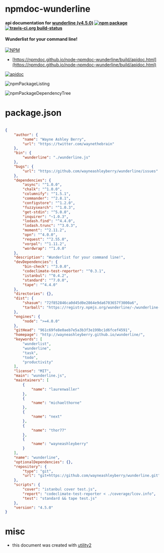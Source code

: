 # npmdoc-wunderline

#### api documentation for  [wunderline (v4.5.0)](http://wayneashleyberry.github.io/wunderline/)  [![npm package](https://img.shields.io/npm/v/npmdoc-wunderline.svg?style=flat-square)](https://www.npmjs.org/package/npmdoc-wunderline) [![travis-ci.org build-status](https://api.travis-ci.org/npmdoc/node-npmdoc-wunderline.svg)](https://travis-ci.org/npmdoc/node-npmdoc-wunderline)

#### Wunderlist for your command line!

[![NPM](https://nodei.co/npm/wunderline.png?downloads=true&downloadRank=true&stars=true)](https://www.npmjs.com/package/wunderline)

- [https://npmdoc.github.io/node-npmdoc-wunderline/build/apidoc.html](https://npmdoc.github.io/node-npmdoc-wunderline/build/apidoc.html)

[![apidoc](https://npmdoc.github.io/node-npmdoc-wunderline/build/screenCapture.buildCi.browser.%252Ftmp%252Fbuild%252Fapidoc.html.png)](https://npmdoc.github.io/node-npmdoc-wunderline/build/apidoc.html)

![npmPackageListing](https://npmdoc.github.io/node-npmdoc-wunderline/build/screenCapture.npmPackageListing.svg)

![npmPackageDependencyTree](https://npmdoc.github.io/node-npmdoc-wunderline/build/screenCapture.npmPackageDependencyTree.svg)



# package.json

```json

{
    "author": {
        "name": "Wayne Ashley Berry",
        "url": "https://twitter.com/waynethebrain"
    },
    "bin": {
        "wunderline": "./wunderline.js"
    },
    "bugs": {
        "url": "https://github.com/wayneashleyberry/wunderline/issues"
    },
    "dependencies": {
        "async": "^1.0.0",
        "chalk": "^1.0.0",
        "columnify": "^1.5.1",
        "commander": "^2.8.1",
        "configstore": "^1.2.0",
        "fuzzysearch": "^1.0.3",
        "get-stdin": "^5.0.0",
        "inquirer": "~1.0.3",
        "lodash.find": "^4.4.0",
        "lodash.trunc": "^3.0.3",
        "moment": "^2.11.2",
        "opn": "^4.0.0",
        "request": "^2.55.0",
        "vorpal": "^1.11.2",
        "wordwrap": "^1.0.0"
    },
    "description": "Wunderlist for your command line!",
    "devDependencies": {
        "bin-check": "^3.0.0",
        "codeclimate-test-reporter": "^0.3.1",
        "istanbul": "^0.4.2",
        "standard": "^7.0.0",
        "tape": "^4.4.0"
    },
    "directories": {},
    "dist": {
        "shasum": "72f852846ca0d45d0e2864e9da6703657f3000a6",
        "tarball": "https://registry.npmjs.org/wunderline/-/wunderline-4.5.0.tgz"
    },
    "engines": {
        "node": ">=4.0.0"
    },
    "gitHead": "961c69fe8e0aeb7e5a3b3f3e199bc1d6fcef4591",
    "homepage": "http://wayneashleyberry.github.io/wunderline/",
    "keywords": [
        "wunderlist",
        "wunderline",
        "task",
        "todo",
        "productivity"
    ],
    "license": "MIT",
    "main": "wunderline.js",
    "maintainers": [
        {
            "name": "laurenwaller"
        },
        {
            "name": "michaelthorne"
        },
        {
            "name": "next"
        },
        {
            "name": "thor77"
        },
        {
            "name": "wayneashleyberry"
        }
    ],
    "name": "wunderline",
    "optionalDependencies": {},
    "repository": {
        "type": "git",
        "url": "git+https://github.com/wayneashleyberry/wunderline.git"
    },
    "scripts": {
        "cover": "istanbul cover test.js",
        "report": "codeclimate-test-reporter < ./coverage/lcov.info",
        "test": "standard && tape test.js"
    },
    "version": "4.5.0"
}
```



# misc
- this document was created with [utility2](https://github.com/kaizhu256/node-utility2)
